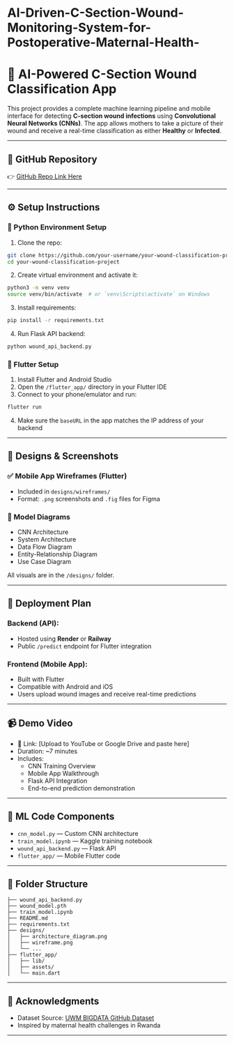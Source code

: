 # AI-Driven-C-Section-Wound-Monitoring-System-for-Postoperative-Maternal-Health-


# 📱 AI-Powered C-Section Wound Classification App

This project provides a complete machine learning pipeline and mobile interface for detecting **C-section wound infections** using **Convolutional Neural Networks (CNNs)**. The app allows mothers to take a picture of their wound and receive a real-time classification as either **Healthy** or **Infected**.

---

## 🔗 GitHub Repository
👉 [GitHub Repo Link Here](https://github.com/your-username/your-wound-classification-project)

---

## ⚙️ Setup Instructions

### 🐍 Python Environment Setup
1. Clone the repo:
```bash
git clone https://github.com/your-username/your-wound-classification-project
cd your-wound-classification-project
```

2. Create virtual environment and activate it:
```bash
python3 -m venv venv
source venv/bin/activate  # or `venv\Scripts\activate` on Windows
```

3. Install requirements:
```bash
pip install -r requirements.txt
```

4. Run Flask API backend:
```bash
python wound_api_backend.py
```

### 📱 Flutter Setup
1. Install Flutter and Android Studio
2. Open the `/flutter_app/` directory in your Flutter IDE
3. Connect to your phone/emulator and run:
```bash
flutter run
```

4. Make sure the `baseURL` in the app matches the IP address of your backend

---

## 🎨 Designs & Screenshots

### ✅ Mobile App Wireframes (Flutter)
- Included in `designs/wireframes/`
- Format: `.png` screenshots and `.fig` files for Figma

### 🧠 Model Diagrams
- CNN Architecture
- System Architecture
- Data Flow Diagram
- Entity-Relationship Diagram
- Use Case Diagram

All visuals are in the `/designs/` folder.

---

## 🚀 Deployment Plan

### Backend (API):
- Hosted using **Render** or **Railway**
- Public `/predict` endpoint for Flutter integration

### Frontend (Mobile App):
- Built with Flutter
- Compatible with Android and iOS
- Users upload wound images and receive real-time predictions

---

## 📹 Demo Video
- 📼 Link: [Upload to YouTube or Google Drive and paste here]
- Duration: ~7 minutes
- Includes:
  - CNN Training Overview
  - Mobile App Walkthrough
  - Flask API Integration
  - End-to-end prediction demonstration

---

## 🧠 ML Code Components

- `cnn_model.py` — Custom CNN architecture
- `train_model.ipynb` — Kaggle training notebook
- `wound_api_backend.py` — Flask API
- `flutter_app/` — Mobile Flutter code

---

## 📂 Folder Structure
```
├── wound_api_backend.py
├── wound_model.pth
├── train_model.ipynb
├── README.md
├── requirements.txt
├── designs/
│   ├── architecture_diagram.png
│   ├── wireframe.png
│   └── ...
├── flutter_app/
│   ├── lib/
│   ├── assets/
│   └── main.dart
```

---

## 🙏 Acknowledgments
- Dataset Source: [UWM BIGDATA GitHub Dataset](https://github.com/uwm-bigdata/wound-classification-using-images-and-locations)
- Inspired by maternal health challenges in Rwanda

---

